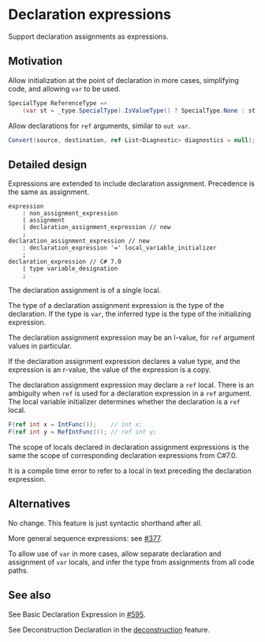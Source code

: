 # Declaration expressions

Support declaration assignments as expressions.

## Motivation
[motivation]: #motivation

Allow initialization at the point of declaration in more cases, simplifying code, and allowing `var` to be used.

```csharp
SpecialType ReferenceType =>
    (var st = _type.SpecialType).IsValueType() ? SpecialType.None : st;
```

Allow declarations for `ref` arguments, similar to `out var`.

```csharp
Convert(source, destination, ref List<Diagnostic> diagnostics = null);
```

## Detailed design
[design]: #detailed-design

Expressions are extended to include declaration assignment. Precedence is the same as assignment.

```antlr
expression
    : non_assignment_expression
    | assignment
    | declaration_assignment_expression // new
    ;
declaration_assignment_expression // new
    : declaration_expression '=' local_variable_initializer
    ;
declaration_expression // C# 7.0
    | type variable_designation
    ;
```

The declaration assignment is of a single local.

The type of a declaration assignment expression is the type of the declaration.
If the type is `var`, the inferred type is the type of the initializing expression. 

The declaration assignment expression may be an l-value, for `ref` argument values in particular.

If the declaration assignment expression declares a value type, and the expression is an r-value, the value of
the expression is a copy.

The declaration assignment expression may declare a `ref` local.
There is an ambiguity when `ref` is used for a declaration expression in a `ref` argument.
The local variable initializer determines whether the declaration is a `ref` local.

```csharp
F(ref int x = IntFunc());    // int x;
F(ref int y = RefIntFunc()); // ref int y;
```

The scope of locals declared in declaration assignment expressions is the same the scope of corresponding declaration expressions from C#7.0.

It is a compile time error to refer to a local in text preceding the declaration expression.

## Alternatives
[alternatives]: #alternatives
No change. This feature is just syntactic shorthand after all.

More general sequence expressions: see [#377](https://github.com/dotnet/csharplang/issues/377).

To allow use of `var` in more cases, allow separate declaration and assignment of `var` locals,
and infer the type from assignments from all code paths.

## See also
[see-also]: #see-also
See Basic Declaration Expression in [#595](https://github.com/dotnet/csharplang/issues/595).

See Deconstruction Declaration in the [deconstruction](https://github.com/dotnet/roslyn/blob/master/docs/features/deconstruction.md) feature.
